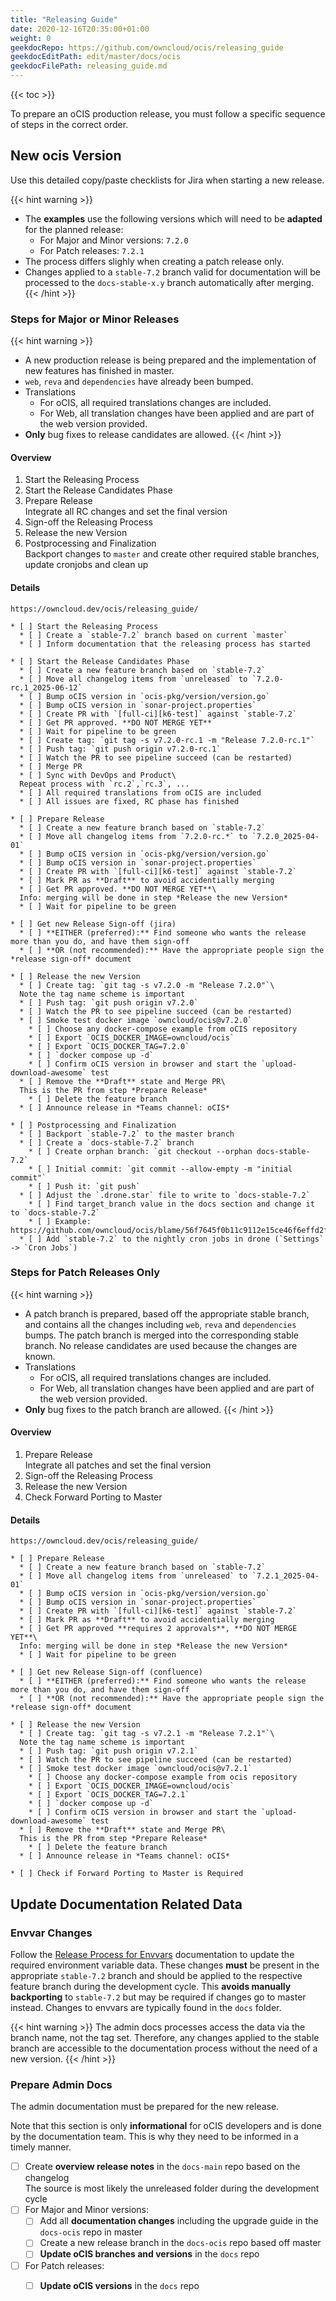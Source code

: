 ```yaml
---
title: "Releasing Guide"
date: 2020-12-16T20:35:00+01:00
weight: 0
geekdocRepo: https://github.com/owncloud/ocis/releasing_guide
geekdocEditPath: edit/master/docs/ocis
geekdocFilePath: releasing_guide.md
---
```


{{< toc >}}

To prepare an oCIS production release, you must follow a specific sequence of steps in the correct order.

## New ocis Version

Use this detailed copy/paste checklists for Jira when starting a new release.

{{< hint warning >}}
* The **examples** use the following versions which will need to be **adapted** for the planned release:
  * For Major and Minor versions: `7.2.0`
  * For Patch releases: `7.2.1`
* The process differs slighly when creating a patch release only.
* Changes applied to a `stable-7.2` branch valid for documentation will be processed to the `docs-stable-x.y` branch automatically after merging.
{{< /hint >}}

### Steps for Major or Minor Releases

{{< hint warning >}}
* A new production release is being prepared and the implementation of new features has finished in master.
* `web`, `reva` and `dependencies` have already been bumped.
* Translations
  * For oCIS, all required translations changes are included.
  * For Web, all translation changes have been applied and are part of the web version provided.
* **Only** bug fixes to release candidates are allowed.
{{< /hint >}}

#### Overview

1. Start the Releasing Process
1. Start the Release Candidates Phase
1. Prepare Release\
Integrate all RC changes and set the final version
1. Sign-off the Releasing Process
1. Release the new Version
1. Postprocessing and Finalization\
Backport changes to `master` and create other required stable branches, update cronjobs and clean up

#### Details

```
https://owncloud.dev/ocis/releasing_guide/

* [ ] Start the Releasing Process
  * [ ] Create a `stable-7.2` branch based on current `master`
  * [ ] Inform documentation that the releasing process has started

* [ ] Start the Release Candidates Phase
  * [ ] Create a new feature branch based on `stable-7.2`
  * [ ] Move all changelog items from `unreleased` to `7.2.0-rc.1_2025-06-12`
  * [ ] Bump oCIS version in `ocis-pkg/version/version.go`
  * [ ] Bump oCIS version in `sonar-project.properties`
  * [ ] Create PR with `[full-ci][k6-test]` against `stable-7.2`
  * [ ] Get PR approved. **DO NOT MERGE YET**
  * [ ] Wait for pipeline to be green
  * [ ] Create tag: `git tag -s v7.2.0-rc.1 -m "Release 7.2.0-rc.1"`
  * [ ] Push tag: `git push origin v7.2.0-rc.1`
  * [ ] Watch the PR to see pipeline succeed (can be restarted)
  * [ ] Merge PR
  * [ ] Sync with DevOps and Product\
  Repeat process with `rc.2`,`rc.3`, ...
  * [ ] All required translations from oCIS are included
  * [ ] All issues are fixed, RC phase has finished

* [ ] Prepare Release
  * [ ] Create a new feature branch based on `stable-7.2`
  * [ ] Move all changelog items from `7.2.0-rc.*` to `7.2.0_2025-04-01`
  * [ ] Bump oCIS version in `ocis-pkg/version/version.go`
  * [ ] Bump oCIS version in `sonar-project.properties`
  * [ ] Create PR with `[full-ci][k6-test]` against `stable-7.2`
  * [ ] Mark PR as **Draft** to avoid accidentially merging
  * [ ] Get PR approved. **DO NOT MERGE YET**\
  Info: merging will be done in step *Release the new Version*
  * [ ] Wait for pipeline to be green

* [ ] Get new Release Sign-off (jira)
  * [ ] **EITHER (preferred):** Find someone who wants the release more than you do, and have them sign-off
  * [ ] **OR (not recommended):** Have the appropriate people sign the *release sign-off* document

* [ ] Release the new Version
  * [ ] Create tag: `git tag -s v7.2.0 -m "Release 7.2.0"`\
  Note the tag name scheme is important
  * [ ] Push tag: `git push origin v7.2.0`
  * [ ] Watch the PR to see pipeline succeed (can be restarted)
  * [ ] Smoke test docker image `owncloud/ocis@v7.2.0`
    * [ ] Choose any docker-compose example from oCIS repository
    * [ ] Export `OCIS_DOCKER_IMAGE=owncloud/ocis`
    * [ ] Export `OCIS_DOCKER_TAG=7.2.0`
    * [ ] `docker compose up -d`
    * [ ] Confirm oCIS version in browser and start the `upload-download-awesome` test
  * [ ] Remove the **Draft** state and Merge PR\
  This is the PR from step *Prepare Release*
    * [ ] Delete the feature branch
  * [ ] Announce release in *Teams channel: oCIS*

* [ ] Postprocessing and Finalization
  * [ ] Backport `stable-7.2` to the master branch
  * [ ] Create a `docs-stable-7.2` branch
    * [ ] Create orphan branch: `git checkout --orphan docs-stable-7.2`
    * [ ] Initial commit: `git commit --allow-empty -m "initial commit"`
    * [ ] Push it: `git push`
  * [ ] Adjust the `.drone.star` file to write to `docs-stable-7.2`
    * [ ] Find target_branch value in the docs section and change it to `docs-stable-7.2`
    * [ ] Example: https://github.com/owncloud/ocis/blame/56f7645f0b11c9112e15ce46f6effd2fea01d6be/.drone.star#L2249
  * [ ] Add `stable-7.2` to the nightly cron jobs in drone (`Settings` -> `Cron Jobs`)
```

### Steps for Patch Releases Only

{{< hint warning >}}
* A patch branch is prepared, based off the appropriate stable branch, and contains all the changes including `web`, `reva` and `dependencies` bumps. The patch branch is merged into the corresponding stable branch. No release candidates are used because the changes are known.
* Translations
  * For oCIS, all required translations changes are included.
  * For Web, all translation changes have been applied and are part of the web version provided.
* **Only** bug fixes to the patch branch are allowed.
{{< /hint >}}

#### Overview

1. Prepare Release\
Integrate all patches and set the final version
1. Sign-off the Releasing Process
1. Release the new Version
1. Check Forward Porting to Master

#### Details

```
https://owncloud.dev/ocis/releasing_guide/

* [ ] Prepare Release
  * [ ] Create a new feature branch based on `stable-7.2`
  * [ ] Move all changelog items from `unreleased` to `7.2.1_2025-04-01`
  * [ ] Bump oCIS version in `ocis-pkg/version/version.go`
  * [ ] Bump oCIS version in `sonar-project.properties`
  * [ ] Create PR with `[full-ci][k6-test]` against `stable-7.2`
  * [ ] Mark PR as **Draft** to avoid accidentially merging
  * [ ] Get PR approved **requires 2 approvals**, **DO NOT MERGE YET**\
  Info: merging will be done in step *Release the new Version*
  * [ ] Wait for pipeline to be green

* [ ] Get new Release Sign-off (confluence)
  * [ ] **EITHER (preferred):** Find someone who wants the release more than you do, and have them sign-off
  * [ ] **OR (not recommended):** Have the appropriate people sign the *release sign-off* document

* [ ] Release the new Version
  * [ ] Create tag: `git tag -s v7.2.1 -m "Release 7.2.1"`\
  Note the tag name scheme is important
  * [ ] Push tag: `git push origin v7.2.1`
  * [ ] Watch the PR to see pipeline succeed (can be restarted)
  * [ ] Smoke test docker image `owncloud/ocis@v7.2.1`
    * [ ] Choose any docker-compose example from ocis repository
    * [ ] Export `OCIS_DOCKER_IMAGE=owncloud/ocis`
    * [ ] Export `OCIS_DOCKER_TAG=7.2.1`
    * [ ] `docker compose up -d`
    * [ ] Confirm oCIS version in browser and start the `upload-download-awesome` test
  * [ ] Remove the **Draft** state and Merge PR\
  This is the PR from step *Prepare Release*
    * [ ] Delete the feature branch
  * [ ] Announce release in *Teams channel: oCIS*

* [ ] Check if Forward Porting to Master is Required
```

## Update Documentation Related Data

### Envvar Changes

Follow the [Release Process for Envvars](https://owncloud.dev/services/general-info/envvars/new-release-process/) documentation to update the required environment variable data. These changes **must** be present in the appropriate `stable-7.2` branch and should be applied to the respective feature branch during the development cycle. This **avoids manually backporting** to `stable-7.2` but may be required if changes go to master instead. Changes to envvars are typically found in the `docs` folder.

{{< hint warning >}}
The admin docs processes access the data via the branch name, not the tag set. Therefore, any changes applied to the stable branch are accessible to the documentation process without the need of a new version.
{{< /hint >}}

### Prepare Admin Docs

The admin documentation must be prepared for the new release.

Note that this section is only **informational** for oCIS developers and is done by the documentation team. This is why they need to be informed in a timely manner.

* [ ] Create **overview release notes** in the `docs-main` repo based on the changelog\
The source is most likely the unreleased folder during the development cycle
* [ ] For Major and Minor versions:
  * [ ] Add all **documentation changes** including the upgrade guide in the `docs-ocis` repo in master
  * [ ] Create a new release branch in the `docs-ocis` repo based off master
  * [ ] **Update oCIS branches and versions** in the `docs` repo
* [ ] For Patch releases:
  * [ ] **Update oCIS versions** in the `docs` repo
  
